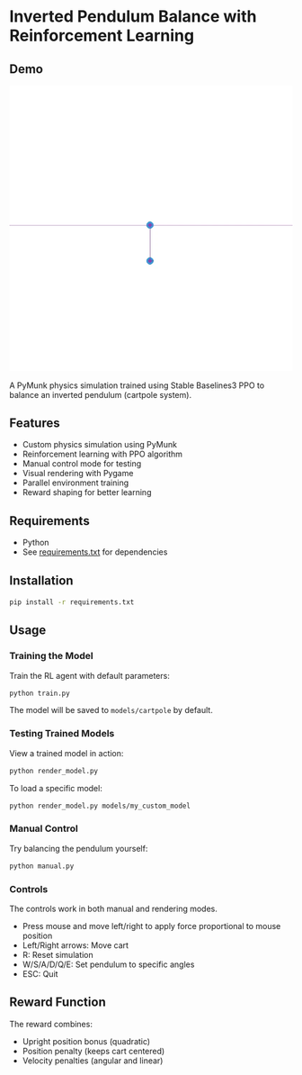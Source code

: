 # Inverted Pendulum Balance with Reinforcement Learning

## Demo

![Demo](demo.webp)

A PyMunk physics simulation trained using Stable Baselines3 PPO to balance an inverted pendulum (cartpole system).

## Features

- Custom physics simulation using PyMunk
- Reinforcement learning with PPO algorithm
- Manual control mode for testing
- Visual rendering with Pygame
- Parallel environment training
- Reward shaping for better learning

## Requirements

- Python
- See [requirements.txt](requirements.txt) for dependencies

## Installation

```bash
pip install -r requirements.txt
```

## Usage

### Training the Model

Train the RL agent with default parameters:

```bash
python train.py
```

The model will be saved to `models/cartpole` by default.

### Testing Trained Models

View a trained model in action:

```bash
python render_model.py
```

To load a specific model:

```bash
python render_model.py models/my_custom_model
```

### Manual Control

Try balancing the pendulum yourself:

```bash
python manual.py
```

### Controls

The controls work in both manual and rendering modes.

- Press mouse and move left/right to apply force proportional to mouse position
- Left/Right arrows: Move cart
- R: Reset simulation
- W/S/A/D/Q/E: Set pendulum to specific angles
- ESC: Quit

## Reward Function

The reward combines:

- Upright position bonus (quadratic)
- Position penalty (keeps cart centered)
- Velocity penalties (angular and linear)
